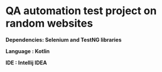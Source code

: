# QA automation test project on random websites 



**Dependencies: Selenium and TestNG libraries**

**Language : Kotlin**

**IDE : Intellij IDEA**
